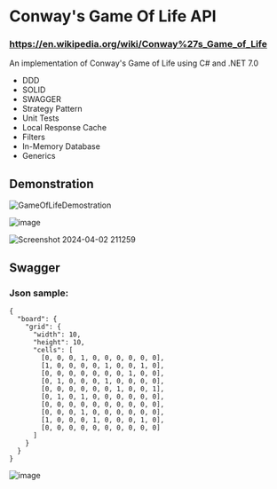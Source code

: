 # Conway's Game Of Life API
### https://en.wikipedia.org/wiki/Conway%27s_Game_of_Life
An implementation of Conway's Game of Life using C# and .NET 7.0

- DDD
- SOLID
- SWAGGER
- Strategy Pattern
- Unit Tests
- Local Response Cache
- Filters
- In-Memory Database
- Generics

## Demonstration
![GameOfLifeDemostration](https://github.com/Geraldoab/ConwayGameOfLifeAPI/assets/3846304/c2032998-47f0-4176-82b7-65c2589d4192)

![image](https://github.com/Geraldoab/ConwayGameOfLifeAPI/assets/3846304/fd215ee1-4fa8-47dc-ac7a-0f345b6ff6ec)

![Screenshot 2024-04-02 211259](https://github.com/Geraldoab/ConwayGameOfLifeAPI/assets/3846304/fcd5a66c-57cc-4181-8928-5a0971742ad7)


## Swagger

### Json sample:
``` 
{
  "board": {
    "grid": {
      "width": 10,
      "height": 10,
      "cells": [
		[0, 0, 0, 1, 0, 0, 0, 0, 0, 0],
		[1, 0, 0, 0, 0, 1, 0, 0, 1, 0],
		[0, 0, 0, 0, 0, 0, 0, 1, 0, 0],
		[0, 1, 0, 0, 0, 1, 0, 0, 0, 0],
		[0, 0, 0, 0, 0, 0, 1, 0, 0, 1],
		[0, 1, 0, 1, 0, 0, 0, 0, 0, 0],
		[0, 0, 0, 0, 0, 0, 0, 0, 0, 0],
		[0, 0, 0, 1, 0, 0, 0, 0, 0, 0],
		[1, 0, 0, 0, 1, 0, 0, 0, 1, 0],
		[0, 0, 0, 0, 0, 0, 0, 0, 0, 0]
	  ]
    }
  }
}
```

![image](https://github.com/Geraldoab/ConwayGameOfLifeAPI/assets/3846304/af40c0a0-b377-45e7-a003-db0634c1c7ea)

